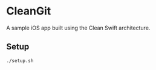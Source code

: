# CleanGit

A sample iOS app built using the Clean Swift architecture.

## Setup

```
./setup.sh
```